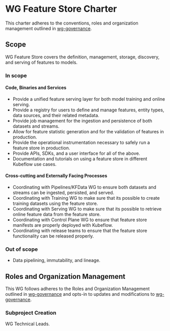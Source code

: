 # WG Feature Store Charter

This charter adheres to the conventions, roles and organization management outlined in [wg-governance].

## Scope

WG Feature Store covers the definition, management, storage, discovery, and serving of features to models.

### In scope

#### Code, Binaries and Services

- Provide a unified feature serving layer for both model training and online serving.
- Provide a registry for users to define and manage features, entity types, data sources, and their related metadata.
- Provide job management for the ingestion and persistence of both datasets and streams.
- Allow for feature statistic generation and for the validation of features in production.
- Provide the operational instrumentation necessary to safely run a feature store in production.
- Provide APIs, SDKs, and a user interface for all of the above.
- Documentation and tutorials on using a feature store in different Kubeflow use cases.

#### Cross-cutting and Externally Facing Processes

- Coordinating with Pipelines/KFData WG to ensure both datasets and streams can be ingested, persisted, and served.
- Coordinating with Training WG to make sure that its possible to create training datasets using the feature store.
- Coordinating with Serving WG to make sure that its possible to retrieve online feature data from the feature store.
- Coordinating with Control Plane WG to ensure that feature store manifests are properly deployed with Kubeflow.
- Coordinating with release teams to ensure that the feature store functionality can be released properly.

### Out of scope

- Data pipelining, immutability, and lineage.

## Roles and Organization Management

This WG follows adheres to the Roles and Organization Management outlined in [wg-governance]
and opts-in to updates and modifications to [wg-governance].

### Subproject Creation

WG Technical Leads.

[wg-governance]: ../wgs/wg-governance.md
